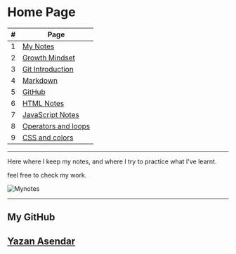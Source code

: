 # Home Page

#|Page
----|-----
1|[My Notes](notes.md)
2|[Growth Mindset](MG.md)
3|[Git Introduction](Git-Intro.md)
4|[Markdown](markd.md)
5|[GitHub](github.md)
6|[HTML Notes](html.md)
7|[JavaScript Notes](javascript.md)
8|[Operators and loops](operators-loops.md)
9|[CSS and colors](css.md)

-----------------------------------

Here where I keep my notes, and where I try to practice what I've learnt.

feel free to check my work.

![Mynotes](https://static.wixstatic.com/media/3ec22c_21b2e48ae3914af98cc65ccfdbfe3bc4~mv2_d_4256_2832_s_4_2.jpg/v1/fill/w_1962,h_1710,al_c,q_90,usm_0.66_1.00_0.01/3ec22c_21b2e48ae3914af98cc65ccfdbfe3bc4~mv2_d_4256_2832_s_4_2.webp)

------------------

## My GitHub 

## [Yazan Asendar](https://github.com/Yazandar)